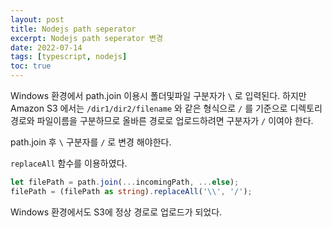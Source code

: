 ```yaml
---
layout: post
title: Nodejs path seperator
excerpt: Nodejs path seperator 변경
date: 2022-07-14
tags: [typescript, nodejs]
toc: true
---
```


Windows 환경에서 path.join 이용시 폴더및파일 구분자가 `\` 로 입력된다. 하지만 Amazon S3 에서는 `/dir1/dir2/filename` 와 같은 형식으로 `/` 를 기준으로 디렉토리경로와 파일이름을 구분하므로 올바른 경로로 업로드하려면 구분자가 `/` 이여야 한다.

path.join 후 `\` 구분자를 `/` 로 변경 해야한다.

`replaceAll` 함수를 이용하였다.

```typescript
let filePath = path.join(...incomingPath, ...else);
filePath = (filePath as string).replaceAll('\\', '/');
```

Windows 환경에서도 S3에 정상 경로로 업로드가 되었다.
